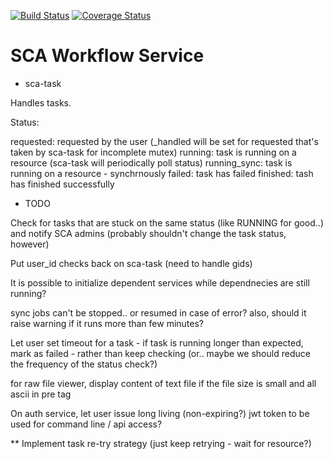 [![Build Status](https://travis-ci.org/soichih/sca-wf.svg?branch=master)](https://travis-ci.org/soichih/sca-wf)
[![Coverage Status](https://coveralls.io/repos/github/soichih/sca-wf/badge.svg?branch=master)](https://coveralls.io/github/soichih/sca-wf?branch=master)

# SCA Workflow Service


* sca-task

Handles tasks.

Status:

requested: requested by the user (_handled will be set for requested that's taken by sca-task for incomplete mutex)
running: task is running on a resource (sca-task will periodically poll status)
running_sync: task is running on a resource - synchrnously
failed: task has failed
finished: tash has finished successfully

* TODO

Check for tasks that are stuck on the same status (like RUNNING for good..) and notify SCA admins (probably shouldn't change the task status, however)

Put user_id checks back on sca-task (need to handle gids)

It is possible to initialize dependent services while dependnecies are still running?

sync jobs can't be stopped.. or resumed in case of error? also, should it raise warning if it runs more than few minutes?

Let user set timeout for a task - if task is running longer than expected, mark as failed - rather than keep checking (or.. maybe we should reduce the frequency of the status check?)

for raw file viewer, display content of text file if the file size is small and all ascii in pre tag

On auth service, let user issue long living (non-expiring?) jwt token to be used for command line / api access?

** Implement task re-try strategy (just keep retrying - wait for resource?)


